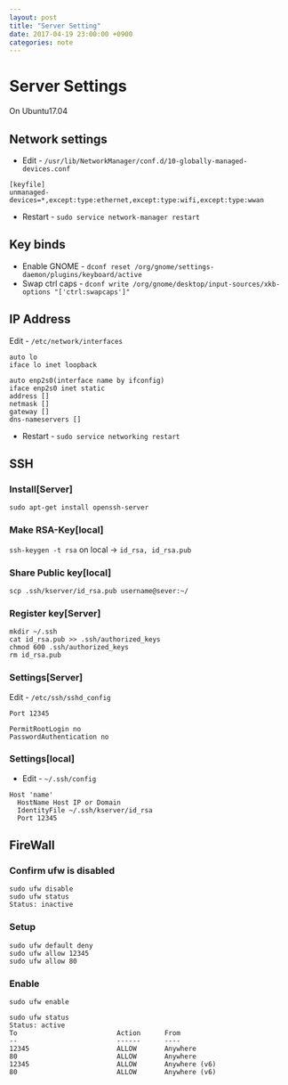 ```yaml
---
layout: post
title: "Server Setting"
date: 2017-04-19 23:00:00 +0900
categories: note
---
```


# Server Settings

On Ubuntu17.04

## Network settings
 * Edit - `/usr/lib/NetworkManager/conf.d/10-globally-managed-devices.conf`

```
[keyfile]
unmanaged-devices=*,except:type:ethernet,except:type:wifi,except:type:wwan
```

* Restart - `sudo service network-manager restart`

## Key binds

* Enable GNOME - `dconf reset /org/gnome/settings-daemon/plugins/keyboard/active`
* Swap ctrl caps - `dconf write /org/gnome/desktop/input-sources/xkb-options "['ctrl:swapcaps']"`

## IP Address
Edit - `/etc/network/interfaces`
```
auto lo
iface lo inet loopback

auto enp2s0(interface name by ifconfig)
iface enp2s0 inet static
address []
netmask []
gateway []
dns-nameservers []
```
* Restart - `sudo service networking restart`
## SSH

### Install[Server]
`sudo apt-get install openssh-server`
### Make RSA-Key[local]
`ssh-keygen -t rsa` on local -> `id_rsa, id_rsa.pub`
### Share Public key[local]
`scp .ssh/kserver/id_rsa.pub username@sever:~/`
### Register key[Server]
```
mkdir ~/.ssh
cat id_rsa.pub >> .ssh/authorized_keys
chmod 600 .ssh/authorized_keys
rm id_rsa.pub
```
### Settings[Server]
Edit - `/etc/ssh/sshd_config`
```
Port 12345

PermitRootLogin no
PasswordAuthentication no
```
### Settings[local]
* Edit - `~/.ssh/config`
```
Host 'name'
  HostName Host IP or Domain
  IdentityFile ~/.ssh/kserver/id_rsa
  Port 12345
```

## FireWall

### Confirm ufw is disabled
```
sudo ufw disable
sudo ufw status
Status: inactive
```
### Setup
```
sudo ufw default deny
sudo ufw allow 12345
sudo ufw allow 80
```
### Enable
```
sudo ufw enable

sudo ufw status
Status: active
To                         Action      From
--                         ------      ----
12345                      ALLOW       Anywhere
80                         ALLOW       Anywhere
12345                      ALLOW       Anywhere (v6)
80                         ALLOW       Anywhere (v6)
```

